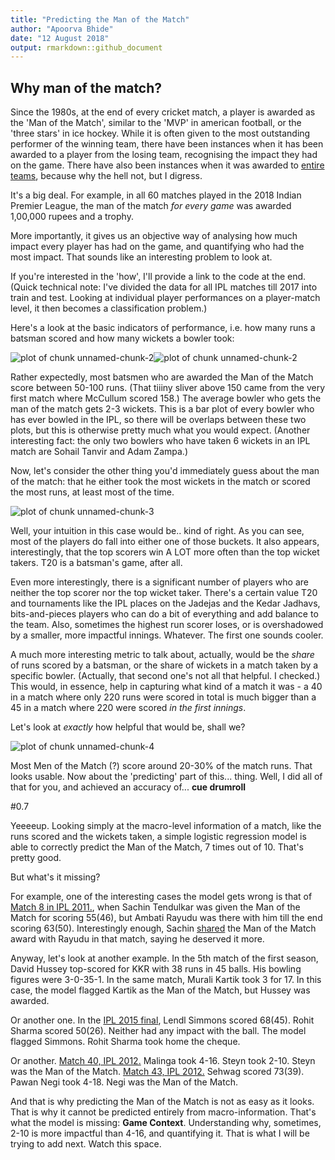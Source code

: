 ```yaml
---
title: "Predicting the Man of the Match"
author: "Apoorva Bhide"
date: "12 August 2018"
output: rmarkdown::github_document
---
```




## Why man of the match?

Since the 1980s, at the end of every cricket match, a player is awarded as the 'Man of the Match', similar to the 'MVP' in american football, or the 'three stars' in ice hockey. While it is often given to the most outstanding performer of the winning team, there have been instances when it has been awarded to a player from the losing team, recognising the impact they had on the game. There have also been instances when it was awarded to [entire teams](http://www.espncricinfo.com/wisdenalmanack/content/story/151262.html), because why the hell not, but I digress. 

It's a big deal. For example, in all 60 matches played in the 2018 Indian Premier League, the man of the match *for every game* was awarded 1,00,000 rupees and a trophy.

More importantly, it gives us an objective way of analysing how much impact every player has had on the game, and quantifying who had the most impact. That sounds like an interesting problem to look at.

If you're interested in the 'how', I'll provide a link to the code at the end.
(Quick technical note: I've divided the data for all IPL matches till 2017 into train and test. Looking at individual player performances on a player-match level, it then becomes a classification problem.)



Here's a look at the basic indicators of performance, i.e. how many runs a batsman scored and how many wickets a bowler took:

![plot of chunk unnamed-chunk-2](unnamed-chunk-2-1.png)![plot of chunk unnamed-chunk-2](unnamed-chunk-2-2.png)

Rather expectedly, most batsmen who are awarded the Man of the Match score between 50-100 runs. (That tiiiny sliver above 150 came from the very first match where McCullum scored 158.) The average bowler who gets the man of the match gets 2-3 wickets. This is a bar plot of every bowler who has ever bowled in the IPL, so there will be overlaps between these two plots, but this is otherwise pretty much what you would expect. (Another interesting fact: the only two bowlers who have taken 6 wickets in an IPL match are Sohail Tanvir and Adam Zampa.) 

Now, let's consider the other thing you'd immediately guess about the man of the match: that he either took the most wickets in the match or scored the most runs, at least most of the time.

![plot of chunk unnamed-chunk-3](unnamed-chunk-3-1.png)


Well, your intuition in this case would be.. kind of right. As you can see, most of the players do fall into either one of those buckets. It also appears, interestingly, that the top scorers win A LOT more often than the top wicket takers. T20 is a batsman's game, after all.

Even more interestingly, there is a significant number of players who are neither the top scorer nor the top wicket taker. There's a certain value T20 and tournaments like the IPL places on the Jadejas and the Kedar Jadhavs, bits-and-pieces players who can do a bit of everything and add balance to the team. Also, sometimes the highest run scorer loses, or is overshadowed by a smaller, more impactful innings. Whatever. The first one sounds cooler.

A much more interesting metric to talk about, actually, would be the *share* of runs scored by a batsman, or the share of wickets in a match taken by a specific bowler. (Actually, that second one's not all that helpful. I checked.) This would, in essence, help in capturing what kind of a match it was - a 40 in a match where only 220 runs were scored in total is much bigger than a 45 in a match where 220 were scored *in the first innings*.

Let's look at *exactly* how helpful that would be, shall we?

![plot of chunk unnamed-chunk-4](unnamed-chunk-4-1.png)

Most Men of the Match (?) score around 20-30% of the match runs. That looks usable.
Now about the 'predicting' part of this... thing.
Well, I did all of that for you, and achieved an accuracy of... **cue drumroll**

#0.7

Yeeeeup. Looking simply at the macro-level information of a match, like the runs scored and the wickets taken, a simple logistic regression model is able to correctly predict the Man of the Match, 7 times out of 10. That's pretty good. 

But what's it missing?

For example, one of the interesting cases the model gets wrong is that of [Match 8 in IPL 2011.](http://www.espncricinfo.com/series/8048/scorecard/501205/royal-challengers-bangalore-vs-mumbai-indians-8th-match-indian-premier-league-2011), when Sachin Tendulkar was given the Man of the Match for scoring 55(46), but Ambati Rayudu was there with him till the end scoring 63(50). Interestingly enough, Sachin [shared](http://www.dnaindia.com/sports/report-ipl-4-sachin-tendulkar-shares-his-man-of-the-match-award-with-ambati-rayudu-1531467) the Man of the Match award with Rayudu in that match, saying he deserved it more.

Anyway, let's look at another example. In the 5th match of the first season, David Hussey top-scored for KKR with 38 runs in 45 balls. His bowling figures were 3-0-35-1. In the same match, Murali Kartik took 3 for 17. In this case, the model flagged Kartik as the Man of the Match, but Hussey was awarded.

Or another one. In the [IPL 2015 final](http://www.espncricinfo.com/series/8048/scorecard/829823/mumbai-indians-vs-chennai-super-kings-final-pepsi-indian-premier-league-2015), Lendl Simmons scored 68(45). Rohit Sharma scored 50(26). Neither had any impact with the ball. The model flagged Simmons. Rohit Sharma took home the cheque.

Or another. [Match 40, IPL 2012.](http://www.espncricinfo.com/series/8048/scorecard/548346/mumbai-indians-vs-deccan-chargers-40th-match-indian-premier-league-2012) Malinga took 4-16. Steyn took 2-10. Steyn was the Man of the Match. [Match 43, IPL 2012.](http://www.espncricinfo.com/series/8048/scorecard/548349/rajasthan-royals-vs-delhi-daredevils-43rd-match-indian-premier-league-2012) Sehwag scored 73(39). Pawan Negi took 4-18. Negi was the Man of the Match.

And that is why predicting the Man of the Match is not as easy as it looks. That is why it cannot be predicted entirely from macro-information.
That's what the model is missing: 
**Game Context**. 
Understanding why, sometimes, 2-10 is more impactful than 4-16, and quantifying it.
That is what I will be trying to add next. Watch this space.
